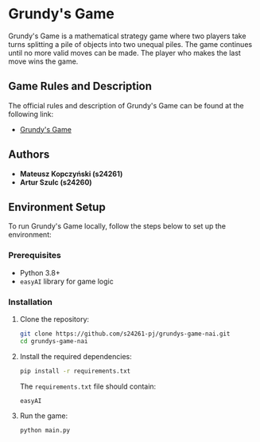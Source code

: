 # Grundy's Game

Grundy's Game is a mathematical strategy game where two players take turns splitting a pile of objects into two unequal piles. The game continues until no more valid moves can be made. The player who makes the last move wins the game.

## Game Rules and Description

The official rules and description of Grundy's Game can be found at the following link:

- [Grundy's Game](https://en.wikipedia.org/wiki/Grundy%27s_game)

## Authors

- **Mateusz Kopczyński (s24261)**
- **Artur Szulc (s24260)**

## Environment Setup

To run Grundy's Game locally, follow the steps below to set up the environment:

### Prerequisites

- Python 3.8+
- `easyAI` library for game logic

### Installation

1. Clone the repository:

    ```bash
    git clone https://github.com/s24261-pj/grundys-game-nai.git
    cd grundys-game-nai
    ```

2. Install the required dependencies:

    ```bash
    pip install -r requirements.txt
    ```

    The `requirements.txt` file should contain:

    ```text
    easyAI
    ```

3. Run the game:

    ```bash
    python main.py
    ```

